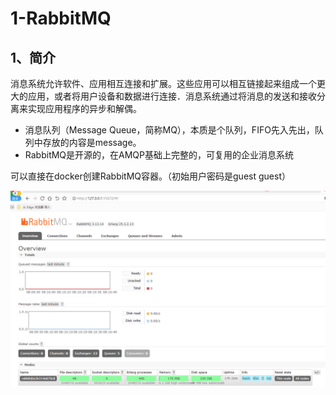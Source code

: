 # 1-RabbitMQ
## 1、简介
消息系统允许软件、应用相互连接和扩展。这些应用可以相互链接起来组成一个更大的应用，或者将用户设备和数据进行连接．消息系统通过将消息的发送和接收分离来实现应用程序的异步和解偶。

- 消息队列（Message Queue，简称MQ），本质是个队列，FIFO先入先出，队列中存放的内容是message。
- RabbitMQ是开源的，在AMQP基础上完整的，可复用的企业消息系统

可以直接在docker创建RabbitMQ容器。（初始用户密码是guest guest）

![2024-10-19-08-11-06.png](./images/2024-10-19-08-11-06.png)





